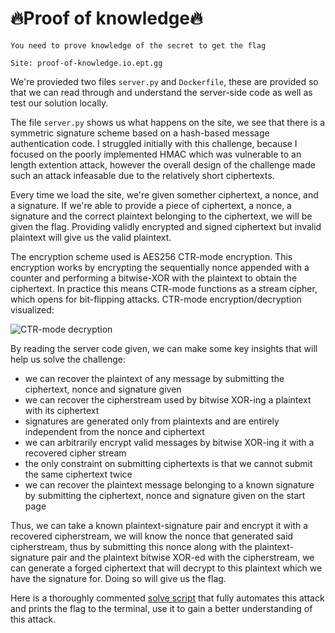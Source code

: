 
# 🔥Proof of knowledge🔥

```
You need to prove knowledge of the secret to get the flag

Site: proof-of-knowledge.io.ept.gg
```

We're provieded two files `server.py` and `Dockerfile`, these are provided so that we can read through and understand the server-side code as well as test our solution locally.

The file `server.py` shows us what happens on the site, we see that there is a symmetric signature scheme based on a hash-based message authentication code. I struggled initially with this challenge, because I focused on the poorly implemented HMAC which was vulnerable to an length extention attack, however the overall design of the challenge made such an attack infeasable due to the relatively short ciphertexts.

Every time we load the site, we're given somether ciphertext, a nonce, and a signature. If we're able to provide a piece of ciphertext, a nonce, a signature and the correct plaintext belonging to the ciphertext, we will be given the flag. Providing validly encrypted and signed ciphertext but invalid plaintext will give us the valid plaintext.

The encryption scheme used is AES256 CTR-mode encryption. This encryption works by encrypting the sequentially nonce appended with a counter and performing a bitwise-XOR with the plaintext to obtain the ciphertext. In practice this means CTR-mode functions as a stream cipher, which opens for bit-flipping attacks. CTR-mode encryption/decryption visualized:

![CTR-mode decryption](https://upload.wikimedia.org/wikipedia/commons/thumb/3/3c/CTR_decryption_2.svg/601px-CTR_decryption_2.svg.png)

By reading the server code given, we can make some key insights that will help us solve the challenge:

- we can recover the plaintext of any message by submitting the ciphertext, nonce and signature given
- we can recover the cipherstream used by bitwise XOR-ing a plaintext with its ciphertext
- signatures are generated only from plaintexts and are entirely independent from the nonce and ciphertext
- we can arbitrarily encrypt valid messages by bitwise XOR-ing it with a recovered cipher stream
- the only constraint on submitting ciphertexts is that we cannot submit the same ciphertext twice
- we can recover the plaintext message belonging to a known signature by submitting the ciphertext, nonce and signature given on the start page

Thus, we can take a known plaintext-signature pair and encrypt it with a recovered cipherstream, we will know the nonce that generated said cipherstream, thus by submitting this nonce along with the plaintext-signature pair and the plaintext bitwise XOR-ed with the cipherstream, we can generate a forged ciphertext that will decrypt to this plaintext which we have the signature for. Doing so will give us the flag.

Here is a thoroughly commented [solve script](solve.py) that fully automates this attack and prints the flag to the terminal, use it to gain a better understanding of this attack.